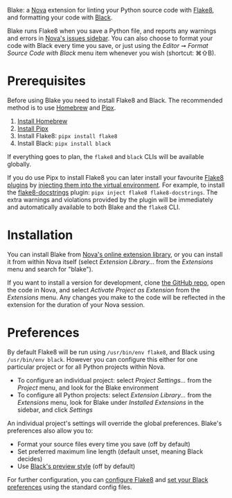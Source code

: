 Blake: a [Nova](https://nova.app/) extension for linting your Python source code with [Flake8](https://flake8.pycqa.org/), and formatting your code with [Black](https://black.readthedocs.io/).

Blake runs Flake8 when you save a Python file, and reports any warnings and errors in [Nova's issues sidebar](https://library.panic.com/nova/sidebar/). You can also choose to format your code with Black every time you save, or just using the _Editor_ ➞ _Format Source Code with Black_ menu item whenever you wish (shortcut: ⌘⇧B).

# Prerequisites

Before using Blake you need to install Flake8 and Black. The recommended method is to use [Homebrew](https://brew.sh) and [Pipx](https://pipxproject.github.io/pipx/).

1. [Install Homebrew](https://brew.sh)
2. [Install Pipx](https://pipxproject.github.io/pipx/installation/#install-pipx)
3. Install Flake8: `pipx install flake8`
4. Install Black: `pipx install black`

If everything goes to plan, the `flake8` and `black` CLIs will be available globally.

If you do use Pipx to install Flake8 you can later install your favourite [Flake8 plugins](https://github.com/DmytroLitvinov/awesome-flake8-extensions) by [injecting them into the virtual environment](https://pipxproject.github.io/pipx/examples/#pipx-inject-example). For example, to install the [flake8-docstrings](https://gitlab.com/pycqa/flake8-docstrings) plugin: `pipx inject flake8 flake8-docstrings`. The extra warnings and violations provided by the plugin will be immediately and automatically available to both Blake and the `flake8` CLI.

# Installation

You can install Blake from [Nova's online extension library](https://extensions.panic.com/extensions/is.flother/is.flother.Blake/), or you can install it from within Nova itself (select _Extension Library..._ from the _Extensions_ menu and search for "blake").

If you want to install a version for development, clone [the GitHub repo](https://github.com/flother/Blake.novaextension), open the code in Nova, and select _Activate Project as Extension_ from the _Extensions_ menu. Any changes you make to the code will be reflected in the extension for the duration of your Nova session.

# Preferences

By default Flake8 will be run using `/usr/bin/env flake8`, and Black using `/usr/bin/env black`. However you can configure this either for one particular project or for all Python projects within Nova.

- To configure an individual project: select _Project Settings..._ from the _Project_ menu, and look for the Blake environment
- To configure all Python projects: select _Extension Library..._ from the _Extensions_ menu, look for Blake under _Installed Extensions_ in the sidebar, and click _Settings_

An individual project's settings will override the global preferences. Blake's preferences also allow you to:

- Format your source files every time you save (off by default)
- Set preferred maximum line length (default unset, meaning Black decides)
- Use [Black's preview style](https://black.readthedocs.io/en/stable/the_black_code_style/future_style.html#preview-style) (off by default)

For further configuration, you can [configure Flake8](https://flake8.pycqa.org/en/latest/user/configuration.html) and [set your Black preferences](https://black.readthedocs.io/en/stable/usage_and_configuration/the_basics.html#configuration-via-a-file) using the standard config files.
